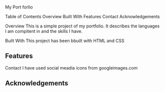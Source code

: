  My Port forlio
 
Table of Contents
 Overview
 Built With
 Features
 Contact
 Acknowledgements


 Overview 
 This is a simple project of my portfolio. It describes the languages I am compitent in and the skills I have.
 
 Built With
 This project has been bbuilt with HTML and CSS 
 
 Features 
 --------
 
 Contact 
 I have used social meadia icons from googleimages.com 
 
 Acknowledgements 
 ---------------
